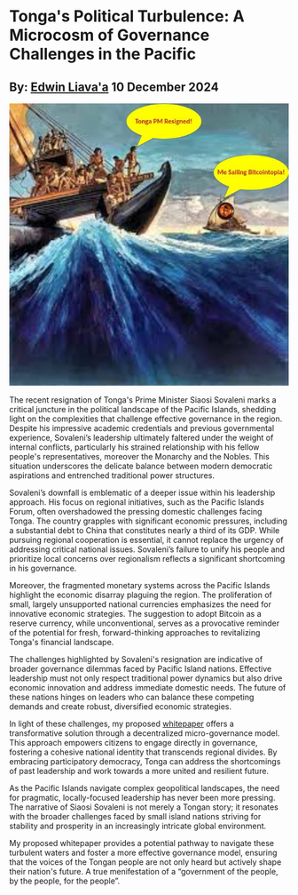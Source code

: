 # Tonga's Political Turbulence: A Microcosm of Governance Challenges in the Pacific
## By: [Edwin Liava'a](https://github.com/EdwinLiavaa) 10 December 2024

<p align="center">
 <img width="800" src="https://github.com/EdwinLiavaa/liavaa.space/blob/main/blog/20241210/pic.png">
</p>

The recent resignation of Tonga's Prime Minister Siaosi Sovaleni marks a critical juncture in the political landscape of the Pacific Islands, shedding light on the complexities that challenge effective governance in the region. Despite his impressive academic credentials and previous governmental experience, Sovaleni’s leadership ultimately faltered under the weight of internal conflicts, particularly his strained relationship with his fellow people's representatives, moreover the Monarchy and the Nobles. This situation underscores the delicate balance between modern democratic aspirations and entrenched traditional power structures.

Sovaleni’s downfall is emblematic of a deeper issue within his leadership approach. His focus on regional initiatives, such as the Pacific Islands Forum, often overshadowed the pressing domestic challenges facing Tonga. The country grapples with significant economic pressures, including a substantial debt to China that constitutes nearly a third of its GDP. While pursuing regional cooperation is essential, it cannot replace the urgency of addressing critical national issues. Sovaleni’s failure to unify his people and prioritize local concerns over regionalism reflects a significant shortcoming in his governance.

Moreover, the fragmented monetary systems across the Pacific Islands highlight the economic disarray plaguing the region. The proliferation of small, largely unsupported national currencies emphasizes the need for innovative economic strategies. The suggestion to adopt Bitcoin as a reserve currency, while unconventional, serves as a provocative reminder of the potential for fresh, forward-thinking approaches to revitalizing Tonga's financial landscape.

The challenges highlighted by Sovaleni's resignation are indicative of broader governance dilemmas faced by Pacific Island nations. Effective leadership must not only respect traditional power dynamics but also drive economic innovation and address immediate domestic needs. The future of these nations hinges on leaders who can balance these competing demands and create robust, diversified economic strategies.

In light of these challenges, my proposed [whitepaper](https://github.com/EdwinLiavaa/Whitepaper) offers a transformative solution through a decentralized micro-governance model. This approach empowers citizens to engage directly in governance, fostering a cohesive national identity that transcends regional divides. By embracing participatory democracy, Tonga can address the shortcomings of past leadership and work towards a more united and resilient future.

As the Pacific Islands navigate complex geopolitical landscapes, the need for pragmatic, locally-focused leadership has never been more pressing. The narrative of Siaosi Sovaleni is not merely a Tongan story; it resonates with the broader challenges faced by small island nations striving for stability and prosperity in an increasingly intricate global environment. 

My proposed whitepaper provides a potential pathway to navigate these turbulent waters and foster a more effective governance model, ensuring that the voices of the Tongan people are not only heard but actively shape their nation's future. A true menifestation of a “government of the people, by the people, for the people”.